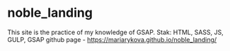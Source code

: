 # noble_landing

This site is the practice of my knowledge of GSAP. 
Stak: HTML, SASS, JS, GULP, GSAP
github page - https://mariarykova.github.io/noble_landing/
